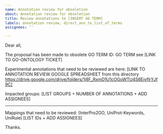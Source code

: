 ```yaml
---
name: Annotation review for obsoletion
about: Annotation review for obsoletion
title: Review annotations to [INSERT GO TERM]
labels: annotation review, direct_ann_to_list_of_terms
assignees: ''

---
```


Dear all, 

The proposal has been made to obsolete GO TERM ID: GO TERM
see [LINK TO GO-ONTOLOGY TICKET]

Experimental annotations that need to be reviewed are here: 
[LINK TO ANNOTATION REVIEW GOOGLE SPREADSHEET from this directory https://drive.google.com/drive/folders/1j8F_RxmD1U1cOGoWTU4S6EivflrYJf9C]

Impacted groups: 
[LIST GROUPS + NUMBER OF ANNOTATIONS + ADD ASSIGNEES] 

----

Mappings that need to be reviewed: (InterPro2GO, UniProt-Keywords, UniRule) 
[LIST IDs + ADD ASSIGNEES] 



Thanks.

